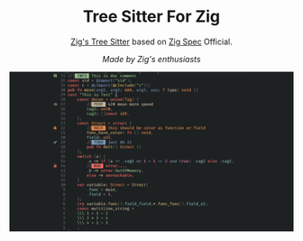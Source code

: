 <div align="center">
  <h1>Tree Sitter For Zig</h1>
</div>

<div align="center">
  <p>
    <a href="https://github.com/maxxnino/tree-sitter-zig">Zig's Tree Sitter</a>
    based on
    <a href="https://github.com/ziglang/zig-spec">Zig Spec</a> Official.
  </p>
  <p>
    <i>
      Made by Zig's enthusiasts
    </i>
  </p>
</div>


![Demo](assets/demo.png)
